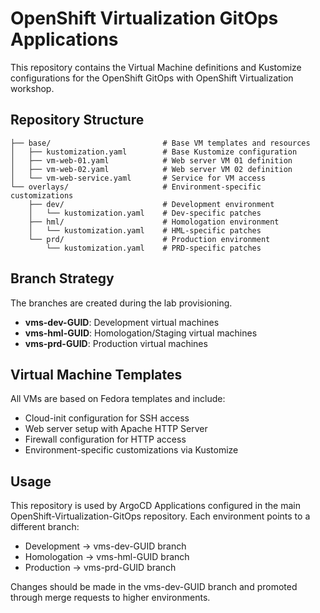 # OpenShift Virtualization GitOps Applications

This repository contains the Virtual Machine definitions and Kustomize configurations for the OpenShift GitOps with OpenShift Virtualization workshop.

## Repository Structure

```
├── base/                         # Base VM templates and resources
│   ├── kustomization.yaml        # Base Kustomize configuration
│   ├── vm-web-01.yaml            # Web server VM 01 definition
│   ├── vm-web-02.yaml            # Web server VM 02 definition
│   └── vm-web-service.yaml       # Service for VM access
└── overlays/                     # Environment-specific customizations
    ├── dev/                      # Development environment
    │   └── kustomization.yaml    # Dev-specific patches
    ├── hml/                      # Homologation environment
    │   └── kustomization.yaml    # HML-specific patches
    └── prd/                      # Production environment
        └── kustomization.yaml    # PRD-specific patches
```

## Branch Strategy

The branches are created during the lab provisioning.

- **vms-dev-GUID**: Development virtual machines
- **vms-hml-GUID**: Homologation/Staging virtual machines  
- **vms-prd-GUID**: Production virtual machines

## Virtual Machine Templates

All VMs are based on Fedora templates and include:
- Cloud-init configuration for SSH access
- Web server setup with Apache HTTP Server
- Firewall configuration for HTTP access
- Environment-specific customizations via Kustomize

## Usage

This repository is used by ArgoCD Applications configured in the main OpenShift-Virtualization-GitOps repository. Each environment points to a different branch:

- Development → vms-dev-GUID branch
- Homologation → vms-hml-GUID branch  
- Production → vms-prd-GUID branch

Changes should be made in the vms-dev-GUID branch and promoted through merge requests to higher environments.
